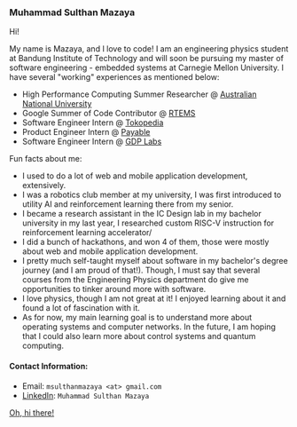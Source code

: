 ### Muhammad Sulthan Mazaya

Hi! 

My name is Mazaya, and I love to code! I am an engineering physics student at Bandung Institute of Technology and will soon be pursuing my master of software engineering - embedded systems at Carnegie Mellon University. I have several "working" experiences as mentioned below:
- High Performance Computing Summer Researcher @ [Australian National University](https://www.anu.edu.au/)
- Google Summer of Code Contributor @ [RTEMS](https://www.rtems.org/)
- Software Engineer Intern @ [Tokopedia](https://www.linkedin.com/company/pt--tokopedia)
- Product Engineer Intern @ [Payable](https://www.linkedin.com/company/payableid/)
- Software Engineer Intern @ [GDP Labs](https://www.linkedin.com/company/gdp-labs?originalSubdomain=id)

Fun facts about me:
- I used to do a lot of web and mobile application development, extensively.
- I was a robotics club member at my university, I was first introduced to utility AI and reinforcement learning there from my senior.
- I became a research assistant in the IC Design lab in my bachelor university in my last year, I researched custom RISC-V instruction for reinforcement learning accelerator/
- I did a bunch of hackathons, and won 4 of them, those were mostly about web and mobile application development.
- I pretty much self-taught myself about software in my bachelor's degree journey (and I am proud of that!). Though, I must say that several courses from the Engineering Physics department do give me opportunities to tinker around more with software.
- I love physics, though I am not great at it! I enjoyed learning about it and found a lot of fascination with it.
- As for now, my main learning goal is to understand more about operating systems and computer networks. In the future, I am hoping that I could also learn more about control systems and quantum computing.

#### Contact Information:
- Email: `msulthanmazaya <at> gmail.com`
- [LinkedIn](https://www.linkedin.com/in/muhammad-sulthan-mazaya-7289091b3/): `Muhammad Sulthan Mazaya`

[Oh, hi there!](https://www.youtube.com/watch?v=dQw4w9WgXcQ)
